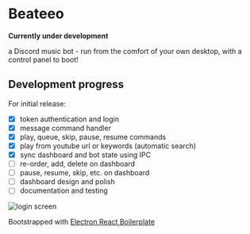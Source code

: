 # Beateeo

**Currently under development**

a Discord music bot - run from the comfort of your own desktop, with a control panel to boot!
## Development progress

For initial release:

- [x] token authentication and login
- [x] message command handler
- [x] play, queue, skip, pause, resume commands
- [x] play from youtube url or keywords (automatic search)
- [x] sync dashboard and bot state using IPC
- [ ] re-order, add, delete on dashboard
- [ ] pause, resume, skip, etc. on dashboard
- [ ] dashboard design and polish
- [ ] documentation and testing

![login screen](https://user-images.githubusercontent.com/615341/37553227-eb31a11e-2a28-11e8-8eec-a9f09d1882c7.PNG)

Bootstrapped with [Electron React Boilerplate](https://github.com/chentsulin/electron-react-boilerplate)
